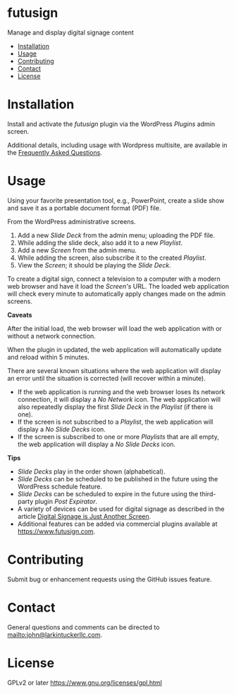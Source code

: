futusign
====
Manage and display digital signage content

- [Installation](#installation)
- [Usage](#usage)
- [Contributing](#contributing)
- [Contact](#contact)
- [License](#license)

Installation
====

Install and activate the *futusign* plugin via the WordPress *Plugins* admin
screen.

Additional details, including usage with Wordpress multisite, are available
in the [Frequently Asked Questions](https://www.futusign.com/faq/).

Usage
====
Using your favorite presentation tool, e.g., PowerPoint, create a slide
show and save it as a portable document format (PDF) file.

From the WordPress administrative screens.

1. Add a new *Slide Deck* from the admin menu; uploading the PDF file.
2. While adding the slide deck, also add it to a new *Playlist*.
3. Add a new *Screen* from the admin menu.
4. While adding the screen, also subscribe it to the created *Playlist*.
5. View the *Screen*; it should be playing the *Slide Deck*.

To create a digital sign, connect a television to a computer with a modern web
browser and have it load the *Screen's* URL. The loaded web application will
check every minute to automatically apply changes made on the admin screens.

**Caveats**

After the initial load, the web browser will load the web application with
or without a network connection.

When the plugin in updated, the web application will automatically
update and reload within 5 minutes.

There are several known situations where the web application will display an
error until the situation is corrected (will recover within a minute).

* If the web application is running and the web browser loses its network
connection, it will display a *No Network* icon. The web application will also
repeatedly display the first *Slide Deck* in the *Playlist* (if there is one).
* If the screen is not subscribed to a *Playlist*, the web application will
display a *No Slide Decks* icon.
* If the screen is subscribed to one or more *Playlists* that are all empty,
the web application will display a *No Slide Decks* icon.

**Tips**

* *Slide Decks* play in the order shown (alphabetical).
* *Slide Decks* can be scheduled to be published in the future using the
WordPress schedule feature.
* *Slide Decks* can be scheduled to expire in the future using the third-party
plugin *Post Expirator*.
* A variety of devices can be used for digital signage
as described in the article [Digital Signage is Just Another Screen](https://medium.com/@johntucker_48673/digital-signage-is-just-another-screen-e138c2ec3ae9#.244a74dta).
* Additional features can be added via commercial plugins available at
<https://www.futusign.com>.

Contributing
====
Submit bug or enhancement requests using the GitHub issues feature.

Contact
====
General questions and comments can be directed to
<mailto:john@larkintuckerllc.com>.

License
====
GPLv2 or later <https://www.gnu.org/licenses/gpl.html>
